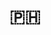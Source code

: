 ---
layout: photography
title: 🇵🇭
permalink: /photo-gallery/phillipines-2019/
show-title: true
year: 2019
---